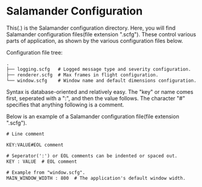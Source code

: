 # Salamander Configuration

This(.) is the Salamander configuration directory. Here, you will find Salamander configuration files(file extension ".scfg"). These control various parts of application, as shown by the various configuration files below.

Configuration file tree:
```diff
.
├── logging.scfg   # Logged message type and severity configuration.
├── renderer.scfg  # Max frames in flight configuration.
└── window.scfg    # Window name and default dimensions configuration.
```

Syntax is database-oriented and relatively easy. The "key" or name comes first, seperated with a ":", and then the value follows. The character "#" specifies that anything following is a comment.

Below is an example of a Salamander configuration file(file extension ".scfg").
```diff
# Line comment

KEY:VALUE#EOL comment

# Seperator(':') or EOL comments can be indented or spaced out.
KEY : VALUE  # EOL comment

# Example from "window.scfg".
MAIN_WINDOW_WIDTH : 800  # The application's default window width.
```
